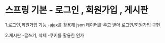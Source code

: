 # 스프링 기본 - 로그인 , 회원가입 , 게시판


1.로그인,회원가입 기능
-ajax를 활용해 json 데이터를 주고 받아 로그인/회원가입 구현

2.게시판
-글쓰기, 삭제
-쿠키를 활용한 인가
